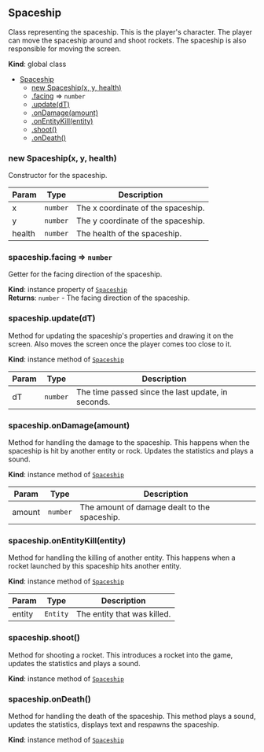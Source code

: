 <a name="Spaceship"></a>

## Spaceship
Class representing the spaceship.
This is the player's character.
The player can move the spaceship around and shoot rockets.
The spaceship is also responsible for moving the screen.

**Kind**: global class  

* [Spaceship](#Spaceship)
    * [new Spaceship(x, y, health)](#new_Spaceship_new)
    * [.facing](#Spaceship+facing) ⇒ <code>number</code>
    * [.update(dT)](#Spaceship+update)
    * [.onDamage(amount)](#Spaceship+onDamage)
    * [.onEntityKill(entity)](#Spaceship+onEntityKill)
    * [.shoot()](#Spaceship+shoot)
    * [.onDeath()](#Spaceship+onDeath)

<a name="new_Spaceship_new"></a>

### new Spaceship(x, y, health)
Constructor for the spaceship.


| Param | Type | Description |
| --- | --- | --- |
| x | <code>number</code> | The x coordinate of the spaceship. |
| y | <code>number</code> | The y coordinate of the spaceship. |
| health | <code>number</code> | The health of the spaceship. |

<a name="Spaceship+facing"></a>

### spaceship.facing ⇒ <code>number</code>
Getter for the facing direction of the spaceship.

**Kind**: instance property of [<code>Spaceship</code>](#Spaceship)  
**Returns**: <code>number</code> - The facing direction of the spaceship.  
<a name="Spaceship+update"></a>

### spaceship.update(dT)
Method for updating the spaceship's properties and drawing it on the screen.
Also moves the screen once the player comes too close to it.

**Kind**: instance method of [<code>Spaceship</code>](#Spaceship)  

| Param | Type | Description |
| --- | --- | --- |
| dT | <code>number</code> | The time passed since the last update, in seconds. |

<a name="Spaceship+onDamage"></a>

### spaceship.onDamage(amount)
Method for handling the damage to the spaceship.
This happens when the spaceship is hit by another entity or rock.
Updates the statistics and plays a sound.

**Kind**: instance method of [<code>Spaceship</code>](#Spaceship)  

| Param | Type | Description |
| --- | --- | --- |
| amount | <code>number</code> | The amount of damage dealt to the spaceship. |

<a name="Spaceship+onEntityKill"></a>

### spaceship.onEntityKill(entity)
Method for handling the killing of another entity.
This happens when a rocket launched by this spaceship hits another entity.

**Kind**: instance method of [<code>Spaceship</code>](#Spaceship)  

| Param | Type | Description |
| --- | --- | --- |
| entity | <code>Entity</code> | The entity that was killed. |

<a name="Spaceship+shoot"></a>

### spaceship.shoot()
Method for shooting a rocket.
This introduces a rocket into the game, updates the statistics and plays a sound.

**Kind**: instance method of [<code>Spaceship</code>](#Spaceship)  
<a name="Spaceship+onDeath"></a>

### spaceship.onDeath()
Method for handling the death of the spaceship.
This method plays a sound, updates the statistics, displays text and respawns the spaceship.

**Kind**: instance method of [<code>Spaceship</code>](#Spaceship)  
